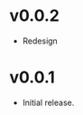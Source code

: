 
v0.0.2
==============================

* Redesign


v0.0.1
==============================

* Initial release.
